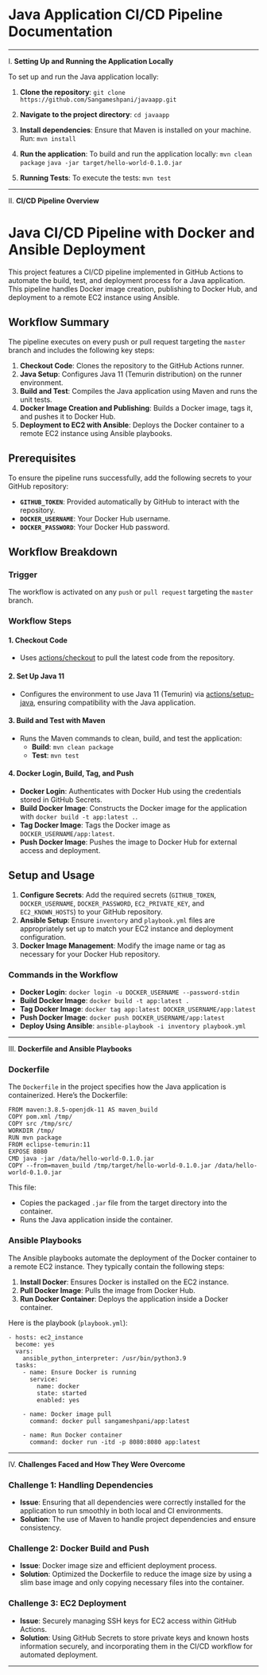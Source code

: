 # Java Application CI/CD Pipeline Documentation
---
I. **Setting Up and Running the Application Locally**

To set up and run the Java application locally:

1. **Clone the repository**:
   `git clone https://github.com/Sangameshpani/javaapp.git`
 
2. **Navigate to the project directory**:
   `cd javaapp`
 
3. **Install dependencies**:
   Ensure that Maven is installed on your machine. Run:
   `mvn install`
 
4. **Run the application**:
   To build and run the application locally:
   `mvn clean package`
   `java -jar target/hello-world-0.1.0.jar`
 
5. **Running Tests**:
   To execute the tests:
   `mvn test`
 
---

II. **CI/CD Pipeline Overview**

# Java CI/CD Pipeline with Docker and Ansible Deployment

This project features a CI/CD pipeline implemented in GitHub Actions to automate the build, test, and deployment process for a Java application. This pipeline handles Docker image creation, publishing to Docker Hub, and deployment to a remote EC2 instance using Ansible.

## Workflow Summary

The pipeline executes on every push or pull request targeting the `master` branch and includes the following key steps:

1. **Checkout Code**: Clones the repository to the GitHub Actions runner.
2. **Java Setup**: Configures Java 11 (Temurin distribution) on the runner environment.
3. **Build and Test**: Compiles the Java application using Maven and runs the unit tests.
4. **Docker Image Creation and Publishing**: Builds a Docker image, tags it, and pushes it to Docker Hub.
5. **Deployment to EC2 with Ansible**: Deploys the Docker container to a remote EC2 instance using Ansible playbooks.

## Prerequisites

To ensure the pipeline runs successfully, add the following secrets to your GitHub repository:

- **`GITHUB_TOKEN`**: Provided automatically by GitHub to interact with the repository.
- **`DOCKER_USERNAME`**: Your Docker Hub username.
- **`DOCKER_PASSWORD`**: Your Docker Hub password.

## Workflow Breakdown

### Trigger

The workflow is activated on any `push` or `pull request` targeting the `master` branch.

### Workflow Steps

#### 1. **Checkout Code**
   - Uses [actions/checkout](https://github.com/actions/checkout) to pull the latest code from the repository.

#### 2. **Set Up Java 11**
   - Configures the environment to use Java 11 (Temurin) via [actions/setup-java](https://github.com/actions/setup-java), ensuring compatibility with the Java application.

#### 3. **Build and Test with Maven**
   - Runs the Maven commands to clean, build, and test the application:
     - **Build**: `mvn clean package`
     - **Test**: `mvn test`

#### 4. **Docker Login, Build, Tag, and Push**
   - **Docker Login**: Authenticates with Docker Hub using the credentials stored in GitHub Secrets.
   - **Build Docker Image**: Constructs the Docker image for the application with `docker build -t app:latest .`.
   - **Tag Docker Image**: Tags the Docker image as `DOCKER_USERNAME/app:latest`.
   - **Push Docker Image**: Pushes the image to Docker Hub for external access and deployment.


## Setup and Usage

1. **Configure Secrets**: Add the required secrets (`GITHUB_TOKEN`, `DOCKER_USERNAME`, `DOCKER_PASSWORD`, `EC2_PRIVATE_KEY`, and `EC2_KNOWN_HOSTS`) to your GitHub repository.
2. **Ansible Setup**: Ensure `inventory` and `playbook.yml` files are appropriately set up to match your EC2 instance and deployment configuration.
3. **Docker Image Management**: Modify the image name or tag as necessary for your Docker Hub repository.

### Commands in the Workflow

- **Docker Login**: `docker login -u DOCKER_USERNAME --password-stdin`
- **Build Docker Image**: `docker build -t app:latest .`
- **Tag Docker Image**: `docker tag app:latest DOCKER_USERNAME/app:latest`
- **Push Docker Image**: `docker push DOCKER_USERNAME/app:latest`
- **Deploy Using Ansible**: `ansible-playbook -i inventory playbook.yml`

---

III. **Dockerfile and Ansible Playbooks**

### Dockerfile

The `Dockerfile` in the project specifies how the Java application is containerized. Here’s the Dockerfile:

```
FROM maven:3.8.5-openjdk-11 AS maven_build
COPY pom.xml /tmp/
COPY src /tmp/src/
WORKDIR /tmp/
RUN mvn package
FROM eclipse-temurin:11
EXPOSE 8080
CMD java -jar /data/hello-world-0.1.0.jar
COPY --from=maven_build /tmp/target/hello-world-0.1.0.jar /data/hello-world-0.1.0.jar
```

This file:
- Copies the packaged `.jar` file from the target directory into the container.
- Runs the Java application inside the container.

### Ansible Playbooks

The Ansible playbooks automate the deployment of the Docker container to a remote EC2 instance. They typically contain the following steps:

1. **Install Docker**: Ensures Docker is installed on the EC2 instance.
2. **Pull Docker Image**: Pulls the image from Docker Hub.
3. **Run Docker Container**: Deploys the application inside a Docker container.

Here is the playbook (`playbook.yml`):
```
- hosts: ec2_instance
  become: yes
  vars:
    ansible_python_interpreter: /usr/bin/python3.9
  tasks:
    - name: Ensure Docker is running
      service:
        name: docker
        state: started
        enabled: yes

    - name: Docker image pull
      command: docker pull sangameshpani/app:latest
      
    - name: Run Docker container
      command: docker run -itd -p 8080:8080 app:latest
```
---

IV. **Challenges Faced and How They Were Overcome**

### Challenge 1: **Handling Dependencies**

- **Issue**: Ensuring that all dependencies were correctly installed for the application to run smoothly in both local and CI environments.
- **Solution**: The use of Maven to handle project dependencies and ensure consistency.

### Challenge 2: **Docker Build and Push**

- **Issue**: Docker image size and efficient deployment process.
- **Solution**: Optimized the Dockerfile to reduce the image size by using a slim base image and only copying necessary files into the container.

### Challenge 3: **EC2 Deployment**

- **Issue**: Securely managing SSH keys for EC2 access within GitHub Actions.
- **Solution**: Using GitHub Secrets to store private keys and known hosts information securely, and incorporating them in the CI/CD workflow for automated deployment.
---
